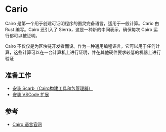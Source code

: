 # Cario

Cairo 是第一个用于创建可证明程序的图灵完备语言，适用于一般计算。Cario 由 Rust 编写。Cairo 还引入了 Sierra，这是一种新的中间表示，确保每次 Cairo 运行都可以被证明。


Cairo 不仅仅是为区块链开发者而设。作为一种通用编程语言，它可以用于任何计算，这些计算可以在一台计算机上进行证明，并在其他硬件要求较低的机器上进行验证

## 准备工作
- [安装 Scarb（Cairo构建工具和包管理器）](../Scarb/README.md#安装)
- [安装 VSCode 扩展](https://marketplace.visualstudio.com/items?itemName=starkware.cairo1)


## 参考
- [Cairo 语言官网](https://www.cairo-lang.org/)

